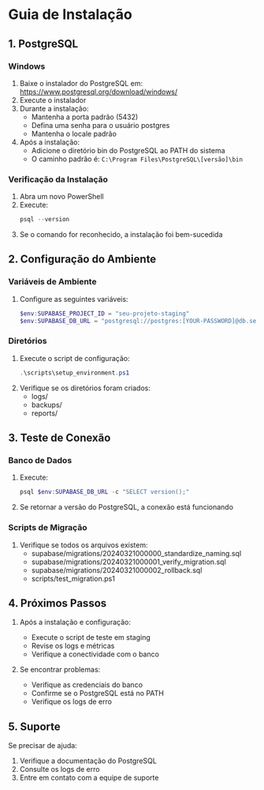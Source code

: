 # Guia de Instalação

## 1. PostgreSQL

### Windows
1. Baixe o instalador do PostgreSQL em: https://www.postgresql.org/download/windows/
2. Execute o instalador
3. Durante a instalação:
   - Mantenha a porta padrão (5432)
   - Defina uma senha para o usuário postgres
   - Mantenha o locale padrão
4. Após a instalação:
   - Adicione o diretório bin do PostgreSQL ao PATH do sistema
   - O caminho padrão é: `C:\Program Files\PostgreSQL\[versão]\bin`

### Verificação da Instalação
1. Abra um novo PowerShell
2. Execute:
   ```powershell
   psql --version
   ```
3. Se o comando for reconhecido, a instalação foi bem-sucedida

## 2. Configuração do Ambiente

### Variáveis de Ambiente
1. Configure as seguintes variáveis:
   ```powershell
   $env:SUPABASE_PROJECT_ID = "seu-projeto-staging"
   $env:SUPABASE_DB_URL = "postgresql://postgres:[YOUR-PASSWORD]@db.seu-projeto-staging.supabase.co:5432/postgres"
   ```

### Diretórios
1. Execute o script de configuração:
   ```powershell
   .\scripts\setup_environment.ps1
   ```
2. Verifique se os diretórios foram criados:
   - logs/
   - backups/
   - reports/

## 3. Teste de Conexão

### Banco de Dados
1. Execute:
   ```powershell
   psql $env:SUPABASE_DB_URL -c "SELECT version();"
   ```
2. Se retornar a versão do PostgreSQL, a conexão está funcionando

### Scripts de Migração
1. Verifique se todos os arquivos existem:
   - supabase/migrations/20240321000000_standardize_naming.sql
   - supabase/migrations/20240321000001_verify_migration.sql
   - supabase/migrations/20240321000002_rollback.sql
   - scripts/test_migration.ps1

## 4. Próximos Passos

1. Após a instalação e configuração:
   - Execute o script de teste em staging
   - Revise os logs e métricas
   - Verifique a conectividade com o banco

2. Se encontrar problemas:
   - Verifique as credenciais do banco
   - Confirme se o PostgreSQL está no PATH
   - Verifique os logs de erro

## 5. Suporte

Se precisar de ajuda:
1. Verifique a documentação do PostgreSQL
2. Consulte os logs de erro
3. Entre em contato com a equipe de suporte 